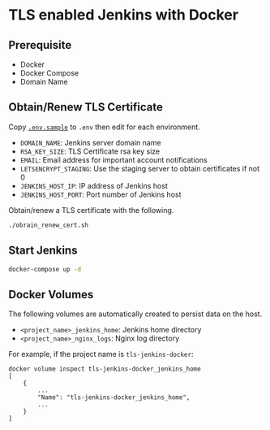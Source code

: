 # TLS enabled Jenkins with Docker

## Prerequisite

- Docker
- Docker Compose
- Domain Name

## Obtain/Renew TLS Certificate

Copy [`.env.sample`](./.env.sample) to `.env` then edit for each environment.

- `DOMAIN_NAME`: Jenkins server domain name
- `RSA_KEY_SIZE`: TLS Certificate rsa key size
- `EMAIL`: Email address for important account notifications
- `LETSENCRYPT_STAGING`: Use the staging server to obtain certificates if not 0
- `JENKINS_HOST_IP`: IP address of Jenkins host
- `JENKINS_HOST_PORT`: Port number of Jenkins host

Obtain/renew a TLS certificate with the following.

```sh
./obrain_renew_cert.sh
```

## Start Jenkins

```sh
docker-compose up -d
```

## Docker Volumes

The following volumes are automatically created to persist data on the host.

- `<project_name>_jenkins_home`: Jenkins home directory
- `<project_name>_nginx_logs`: Nginx log directory

For example, if the project name is `tls-jenkins-docker`:

```
docker volume inspect tls-jenkins-docker_jenkins_home 
[
    {
        ...
        "Name": "tls-jenkins-docker_jenkins_home",
        ...
    }
]
```
